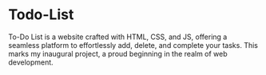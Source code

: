 # Todo-List
 To-Do List is a website crafted with HTML, CSS, and JS, offering a seamless platform to effortlessly add, delete, and complete your tasks. This marks my inaugural project, a proud beginning in the realm of web development.
